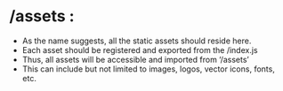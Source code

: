 # /assets :

*   As the name suggests, all the static assets should reside here.
*   Each asset should be registered and exported from the /index.js
*   Thus, all assets will be accessible and imported from ‘/assets’
*   This can include but not limited to images, logos, vector icons, fonts, etc.